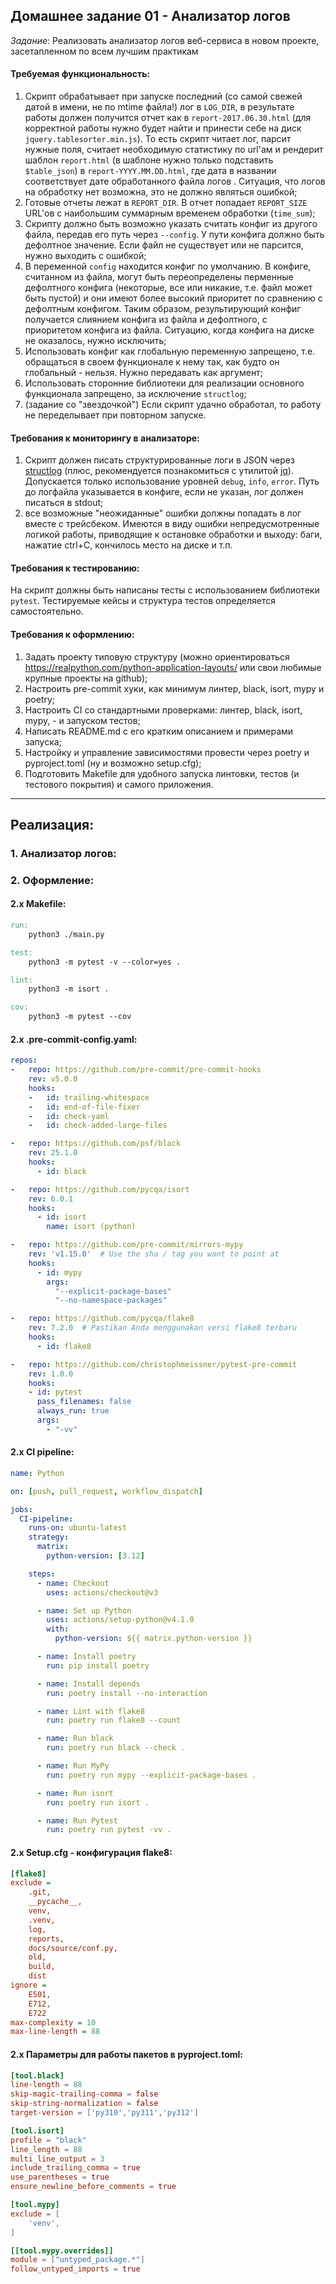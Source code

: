 ## Домашнее задание 01 - Анализатор логов

*Задание*: Реализовать анализатор логов веб-сервиса в новом проекте, засетапленном по всем лучшим практикам

#### Требуемая функциональность:
1. Скрипт обрабатывает при запуске последний (со самой свежей датой в имени, не по mtime файла!) лог в `LOG_DIR`, в результате работы должен получится отчет как в `report-2017.06.30.html` (для корректной работы нужно будет найти и принести себе на диск `jquery.tablesorter.min.js`). То есть скрипт читает лог, парсит нужные поля, считает необходимую статистику по url'ам и рендерит шаблон `report.html` (в шаблоне нужно только подставить `$table_json`) в `report-YYYY.MM.DD.html`, где дата в названии соответствует дате обработанного файла логов . Ситуация, что логов на обработку нет возможна, это не должно являться ошибкой;
2. Готовые отчеты лежат в `REPORT_DIR`. В отчет попадает `REPORT_SIZE` URL'ов с наибольшим суммарным временем обработки (`time_sum`);
3. Скрипту должно быть возможно указать считать конфиг из другого файла, передав его путь через `--config`. У пути конфига должно быть дефолтное значение. Если файл не существует или не парсится, нужно выходить с ошибкой;
4. В переменной `config` находится конфиг по умолчанию. В конфиге, считанном из файла, могут быть переопределены перменные дефолтного конфига (некоторые, все или никакие, т.е. файл может быть пустой) и они имеют более высокий приоритет по сравнению с дефолтным конфигом. Таким образом, результирующий конфиг получается слиянием конфига из файла и дефолтного, с приоритетом конфига из файла. Ситуацию, когда конфига на диске не оказалось, нужно исключить;
5. Использовать конфиг как глобальную переменную запрещено, т.е. обращаться в своем функционале к нему так, как будто он глобальный - нельзя. Нужно передавать как аргумент;
6. Использовать сторонние библиотеки для реализации основного функционала запрещено, за исключение `structlog`;
7. (задание со "звездочкой") Если скрипт удачно обработал, то работу не переделывает при повторном запуске.


#### Требования к мониторингу в анализаторе:
1. Cкрипт должен писать структурированные логи в JSON через [structlog](https://www.structlog.org/en/stable/why.html) (плюс, рекомендуется познакомиться с утилитой [jq](https://jqlang.github.io/jq/)). Допускается только использование уровней `debug`, `info`, `error`. Путь до логфайла указывается в конфиге, если не указан, лог должен писаться в stdout;
2. все возможные "неожиданные" ошибки должны попадать в лог вместе с трейсбеком. Имеются в виду ошибки непредусмотренные логикой работы, приводящие к остановке обработки и выходу: баги, нажатие ctrl+C, кончилось место на диске и т.п.

#### Требования к тестированию:

На скрипт должны быть написаны тесты с использованием библиотеки `pytest`. Тестируемые кейсы и структура тестов определяется самостоятельно.

#### Требования к оформлению:
1. Задать проекту типовую структуру (можно ориентироваться https://realpython.com/python-application-layouts/ или свои любимые крупные проекты на github);
2. Настроить pre-commit хуки, как минимум линтер, black, isort, mypy и poetry;
3. Настроить CI со стандартными проверками: линтер, black, isort, mypy, - и запуском тестов;
4. Написать README.md с его кратким описанием и примерами запуска;
5. Настройку и управление зависимостями провести через poetry и pyproject.toml (ну и возможно setup.cfg);
6. Подготовить Makefile для удобного запуска линтовки, тестов (и тестового покрытия) и самого приложения.

___________
##  Реализация:

### 1. Анализатор логов:

### 2. Оформление:
#### 2.x Makefile:
```makefile
run:
	python3 ./main.py

test:
	python3 -m pytest -v --color=yes .

lint:
	python3 -m isort .

cov:
	python3 -m pytest --cov
```

#### 2.x .pre-commit-config.yaml:
```yml
repos:
-   repo: https://github.com/pre-commit/pre-commit-hooks
    rev: v5.0.0
    hooks:
    -   id: trailing-whitespace
    -   id: end-of-file-fixer
    -   id: check-yaml
    -   id: check-added-large-files

-   repo: https://github.com/psf/black
    rev: 25.1.0
    hooks:
      - id: black

-   repo: https://github.com/pycqa/isort
    rev: 6.0.1
    hooks:
      - id: isort
        name: isort (python)

-   repo: https://github.com/pre-commit/mirrors-mypy
    rev: 'v1.15.0'  # Use the sha / tag you want to point at
    hooks:
      - id: mypy
        args:
          "--explicit-package-bases"
          "--no-namespace-packages"

-   repo: https://github.com/pycqa/flake8
    rev: 7.2.0  # Pastikan Anda menggunakan versi flake8 terbaru
    hooks:
      - id: flake8

-   repo: https://github.com/christophmeissner/pytest-pre-commit
    rev: 1.0.0
    hooks:
    - id: pytest
      pass_filenames: false
      always_run: true
      args:
        - "-vv"
```

#### 2.x CI pipeline:
```yml
name: Python

on: [push, pull_request, workflow_dispatch]

jobs:
  CI-pipeline:
    runs-on: ubuntu-latest
    strategy:
      matrix:
        python-version: [3.12]

    steps:
      - name: Checkout
        uses: actions/checkout@v3

      - name: Set up Python
        uses: actions/setup-python@v4.1.0
        with:
          python-version: ${{ matrix.python-version }}

      - name: Install poetry
        run: pip install poetry

      - name: Install depends
        run: poetry install --no-interaction

      - name: Lint with flake8
        run: poetry run flake8 --count

      - name: Run black
        run: poetry run black --check .

      - name: Run MyPy
        run: poetry run mypy --explicit-package-bases .

      - name: Run isort
        run: poetry run isort .

      - name: Run Pytest
        run: poetry run pytest -vv .
```


#### 2.x Setup.cfg - конфигурация flake8:
```ini
[flake8]
exclude =
    .git,
    __pycache__,
    venv,
    .venv,
    log,
    reports,
    docs/source/conf.py,
    old,
    build,
    dist
ignore =
    E501,
    E712,
    E722
max-complexity = 10
max-line-length = 88
```

#### 2.x Параметры для работы пакетов в pyproject.toml:
```toml
[tool.black]
line-length = 88
skip-magic-trailing-comma = false
skip-string-normalization = false
target-version = ['py310','py311','py312']

[tool.isort]
profile = "black"
line_length = 88
multi_line_output = 3
include_trailing_comma = true
use_parentheses = true
ensure_newline_before_comments = true

[tool.mypy]
exclude = [
    'venv',
]

[[tool.mypy.overrides]]
module = ["untyped_package.*"]
follow_untyped_imports = true
```

